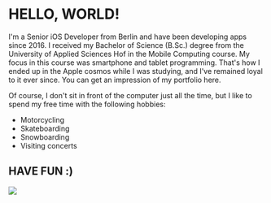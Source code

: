 # HELLO, WORLD!
I'm a Senior iOS Developer from Berlin and have been developing apps since 2016. I received my Bachelor of Science (B.Sc.) degree from the University of Applied Sciences Hof in the Mobile Computing course. My focus in this course was smartphone and tablet programming. That's how I ended up in the Apple cosmos while I was studying, and I've remained loyal to it ever since. You can get an impression of my portfolio here.


Of course, I don't sit in front of the computer just all the time, but I like to spend my free time with the following hobbies:

- Motorcycling
- Skateboarding
- Snowboarding
- Visiting concerts

## HAVE FUN :)
<img src="https://media3.giphy.com/media/v1.Y2lkPTc5MGI3NjExdDI3emQxaHl0bm5uZmNsaXRtNzNjcDRvN2s3OXV4NmFxMnR3d2didyZlcD12MV9pbnRlcm5hbF9naWZfYnlfaWQmY3Q9Zw/Ws6T5PN7wHv3cY8xy8/giphy.gif"/>
